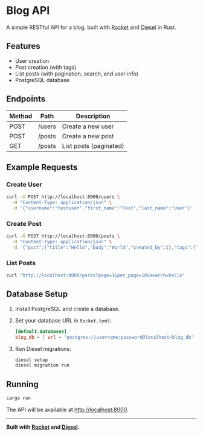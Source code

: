 # Blog API

A simple RESTful API for a blog, built with [Rocket](https://rocket.rs/) and [Diesel](https://diesel.rs/) in Rust.

## Features

- User creation
- Post creation (with tags)
- List posts (with pagination, search, and user info)
- PostgreSQL database

## Endpoints

| Method | Path      | Description              |
|--------|-----------|--------------------------|
| POST   | /users    | Create a new user        |
| POST   | /posts    | Create a new post        |
| GET    | /posts    | List posts (paginated)   |

## Example Requests

### Create User

```sh
curl -X POST http://localhost:8000/users \
  -H "Content-Type: application/json" \
  -d '{"username":"testuser","first_name":"Test","last_name":"User"}'
```

### Create Post

```sh
curl -X POST http://localhost:8000/posts \
  -H "Content-Type: application/json" \
  -d '{"post":{"title":"Hello","body":"World","created_by":1},"tags":["rust","api"]}'
```

### List Posts

```sh
curl "http://localhost:8000/posts?page=1&per_page=10&search=hello"
```

## Database Setup

1. Install PostgreSQL and create a database.
2. Set your database URL in `Rocket.toml`:

    ```toml
    [default.databases]
    blog_db = { url = "postgres://username:password@localhost/blog_db" }
    ```

3. Run Diesel migrations:

    ```sh
    diesel setup
    diesel migration run
    ```

## Running

```sh
cargo run
```

The API will be available at [http://localhost:8000](http://localhost:8000).

---

**Built with [Rocket](https://rocket.rs/) and [Diesel](https://diesel.rs/).**
